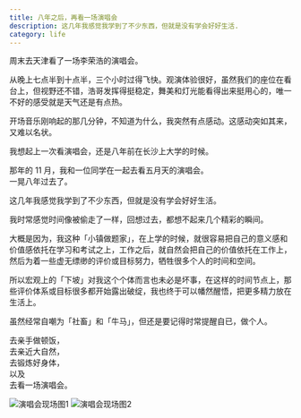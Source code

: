 ```yaml
---
title: 八年之后，再看一场演唱会
description: 这几年我感觉我学到了不少东西，但就是没有学会好好生活.
category: life
---
```

周末去天津看了一场李荣浩的演唱会。  

从晚上七点半到十点半，三个小时过得飞快。观演体验很好，虽然我们的座位在看台上，但视野还不错，浩哥发挥得挺稳定，舞美和灯光能看得出来挺用心的，唯一不好的感受就是天气还是有点热。  

开场音乐刚响起的那几分钟，不知道为什么，我突然有点感动。这感动突如其来，又难以名状。

我想起上一次看演唱会，还是八年前在长沙上大学的时候。  

那年的 11 月，我和一位同学在一起去看五月天的演唱会。  
一晃八年过去了。  

这几年我感觉我学到了不少东西，但就是没有学会好好生活。  

我时常感觉时间像被偷走了一样，回想过去，都想不起来几个精彩的瞬间。  

大概是因为，我这种「小镇做题家」，在上学的时候，就很容易把自己的意义感和价值感依托在学习和考试之上，工作之后，就自然会把自己的价值依托在工作上，然后为着一些虚无缥缈的评价或目标努力，牺牲很多个人的时间和空间。

所以宏观上的「下坡」对我这个个体而言也未必是坏事，在这样的时间节点上，那些评价体系或目标很多都开始露出破绽，我也终于可以幡然醒悟，把更多精力放在生活上。  

虽然经常自嘲为「社畜」和「牛马」，但还是要记得时常提醒自已，做个人。  

去亲手做顿饭，  
去亲近大自然，  
去锻炼好身体，  
以及  
去看一场演唱会。

![演唱会现场图1](/assets/post-img/20240901-concert-1.jpg)
![演唱会现场图2](/assets/post-img/20240901-concert-2.jpg)